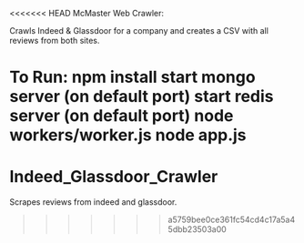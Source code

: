 <<<<<<< HEAD
McMaster Web Crawler:

Crawls Indeed & Glassdoor for a company
and creates a CSV with all reviews from
both sites.

To Run:
npm install
start mongo server (on default port)
start redis server (on default port)
node workers/worker.js
node app.js
=======
Indeed_Glassdoor_Crawler
========================

Scrapes reviews from indeed and glassdoor.
>>>>>>> a5759bee0ce361fc54cd4c17a5a45dbb23503a00
